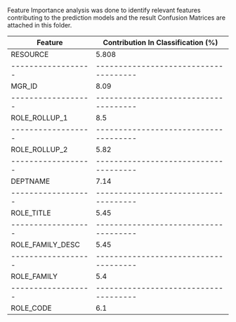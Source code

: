 Feature Importance analysis was done to identify relevant features contributing to the prediction models and the result Confusion Matrices are attached in this folder.

|Feature	         |   Contribution In Classification (%)|
|------------------|-------------------------------------|
|RESOURCE	         | 5.808|
|------------------|-------------------------------------|
|MGR_ID	           | 8.09|
|------------------|-------------------------------------|
|ROLE_ROLLUP_1	   |   8.5|
|------------------|-------------------------------------|
|ROLE_ROLLUP_2	   |   5.82|
|------------------|-------------------------------------|
|DEPTNAME	         | 7.14|
|------------------|-------------------------------------|
|ROLE_TITLE	       | 5.45|
|------------------|-------------------------------------|
|ROLE_FAMILY_DESC	 | 5.45|
|------------------|-------------------------------------|
|ROLE_FAMILY	     |   5.4|
|------------------|-------------------------------------|
|ROLE_CODE	       |   6.1|
